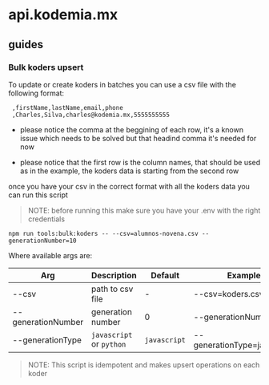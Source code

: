 # api.kodemia.mx

## guides

### Bulk koders upsert

To update or create koders in batches you can use a csv file with the following format:

```csv
 ,firstName,lastName,email,phone
 ,Charles,Silva,charles@kodemia.mx,5555555555
```

- please notice the comma at the beggining of each row, it's a known issue which needs to be solved but that headind comma it's needed for now

- please notice that the first row is the column names, that should be used as in the example, the koders data is starting from the second row

once you have your csv in the correct format with all the koders data you can run this script
> NOTE: before running this make sure you have your .env with the right credentials

```shell
npm run tools:bulk:koders -- --csv=alumnos-novena.csv --generationNumber=10
```

Where available args are:

|  Arg               | Description               | Default      | Example                    |
|--------------------|---------------------------|--------------|----------------------------|
| --csv              | path to csv file          | -            | --csv=koders.csv           |
| --generationNumber | generation number         | 0            | --generationNumber=10      |
| --generationType   | `javascript` or `python`  | `javascript` | --generationType=javascript|

> NOTE: This script is idempotent and makes upsert operations on each koder


